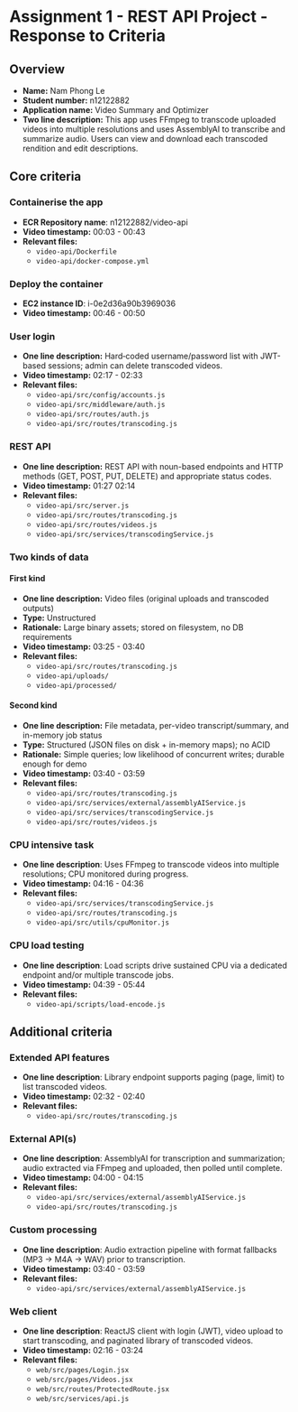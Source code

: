 # Assignment 1 - REST API Project - Response to Criteria

## Overview

- **Name:** Nam Phong Le
- **Student number:** n12122882
- **Application name:** Video Summary and Optimizer
- **Two line description:** This app uses FFmpeg to transcode uploaded videos into multiple resolutions and uses AssemblyAI to transcribe and summarize audio. Users can view and download each transcoded rendition and edit descriptions.

## Core criteria

### Containerise the app

- **ECR Repository name**: n12122882/video-api
- **Video timestamp:** 00:03 - 00:43
- **Relevant files:**
  - `video-api/Dockerfile`
  - `video-api/docker-compose.yml`

### Deploy the container

- **EC2 instance ID**: i-0e2d36a90b3969036
- **Video timestamp:** 00:46 - 00:50

### User login

- **One line description:** Hard‑coded username/password list with JWT-based sessions; admin can delete transcoded videos.
- **Video timestamp:** 02:17 - 02:33
- **Relevant files:**
  - `video-api/src/config/accounts.js`
  - `video-api/src/middleware/auth.js`
  - `video-api/src/routes/auth.js`
  - `video-api/src/routes/transcoding.js`

### REST API

- **One line description:** REST API with noun-based endpoints and HTTP methods (GET, POST, PUT, DELETE) and appropriate status codes.
- **Video timestamp:** 01:27 02:14
- **Relevant files:**
  - `video-api/src/server.js`
  - `video-api/src/routes/transcoding.js`
  - `video-api/src/routes/videos.js`
  - `video-api/src/services/transcodingService.js`

### Two kinds of data

#### First kind

- **One line description:** Video files (original uploads and transcoded outputs)
- **Type:** Unstructured
- **Rationale:** Large binary assets; stored on filesystem, no DB requirements
- **Video timestamp:** 03:25 - 03:40
- **Relevant files:**
  - `video-api/src/routes/transcoding.js`
  - `video-api/uploads/`
  - `video-api/processed/`

#### Second kind

- **One line description:** File metadata, per-video transcript/summary, and in-memory job status
- **Type:** Structured (JSON files on disk + in-memory maps); no ACID
- **Rationale:** Simple queries; low likelihood of concurrent writes; durable enough for demo
- **Video timestamp:** 03:40 - 03:59
- **Relevant files:**
  - `video-api/src/routes/transcoding.js`
  - `video-api/src/services/external/assemblyAIService.js`
  - `video-api/src/services/transcodingService.js`
  - `video-api/src/routes/videos.js`

### CPU intensive task

- **One line description**: Uses FFmpeg to transcode videos into multiple resolutions; CPU monitored during progress.
- **Video timestamp:** 04:16 - 04:36
- **Relevant files:**
  - `video-api/src/services/transcodingService.js`
  - `video-api/src/routes/transcoding.js`
  - `video-api/src/utils/cpuMonitor.js`

### CPU load testing

- **One line description**: Load scripts drive sustained CPU via a dedicated endpoint and/or multiple transcode jobs.
- **Video timestamp:** 04:39 - 05:44
- **Relevant files:**
  - `video-api/scripts/load-encode.js`

## Additional criteria

### Extended API features

- **One line description**: Library endpoint supports paging (page, limit) to list transcoded videos.
- **Video timestamp:** 02:32 - 02:40
- **Relevant files:**
  - `video-api/src/routes/transcoding.js`

### External API(s)

- **One line description**: AssemblyAI for transcription and summarization; audio extracted via FFmpeg and uploaded, then polled until complete.
- **Video timestamp:** 04:00 - 04:15
- **Relevant files:**
  - `video-api/src/services/external/assemblyAIService.js`
  - `video-api/src/routes/transcoding.js`

### Custom processing

- **One line description**: Audio extraction pipeline with format fallbacks (MP3 → M4A → WAV) prior to transcription.
- **Video timestamp:** 03:40 - 03:59
- **Relevant files:**
  - `video-api/src/services/external/assemblyAIService.js`

### Web client

- **One line description**: ReactJS client with login (JWT), video upload to start transcoding, and paginated library of transcoded videos.
- **Video timestamp:** 02:16 - 03:24
- **Relevant files:**
  - `web/src/pages/Login.jsx`
  - `web/src/pages/Videos.jsx`
  - `web/src/routes/ProtectedRoute.jsx`
  - `web/src/services/api.js`
